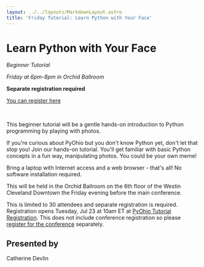 ```yaml
---
layout: ../../layouts/MarkdownLayout.astro
title: 'Friday Tutorial: Learn Python with Your Face'
---
```


# Learn Python with Your Face

_Beginner Tutorial_

_Friday at 6pm-8pm in Orchid Ballroom_

**Separate registration required**

[You can register here](https://ti.to/pyohio/2024/with/friday-beginner-tutorial-learn-python-with-your-face)

<br>

This beginner tutorial will be a gentle hands-on introduction to Python programming by playing with photos.

If you're curious about PyOhio but you don't know Python yet, don't let that stop you! Join our hands-on tutorial. You'll get familiar with basic Python concepts in a fun way, manipulating photos. You could be your own meme!

Bring a laptop with Internet access and a web browser - that's all! No software installation required.

This will be held in the Orchid Ballroom on the 6th floor of the Westin Cleveland Downtown the Friday evening before the main conference.

This is limited to 30 attendees and separate registration is required. Registration opens Tuesday, Jul 23 at 10am ET at [PyOhio Tutorial Registration](https://ti.to/pyohio/2024/with/friday-beginner-tutorial-learn-python-with-your-face). This does not include conference registration so please [register for the conference](https://ti.to/pyohio/2024/) separately.

## Presented by

Catherine Devlin
